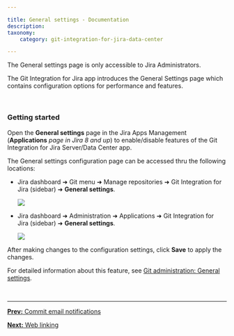 ```yaml
---

title: General settings - Documentation
description:
taxonomy:
    category: git-integration-for-jira-data-center

---
```


The General settings page is only accessible to Jira Administrators.

The Git Integration for Jira app introduces the General Settings page which contains configuration options for performance and features.

&nbsp;

### Getting started

Open the **General settings** page in the Jira Apps Management (**Applications** _page in Jira 8 and up_) to enable/disable features of the Git Integration for Jira Server/Data Center app.

The General settings configuration page can be accessed thru the following locations:

*   Jira dashboard ➜ Git menu ➜ Manage repositories ➜ Git Integration for Jira (sidebar) ➜ **General settings**.

    ![](/wp-content/uploads/gij-jira-serverdc-gen-cfg-entry-point-c.png)

*   Jira dashboard ➜ Administration ➜ Applications ➜ Git Integration for Jira (sidebar) ➜ **General settings**.

    ![](/wp-content/uploads/gij-jira-serverdc-gen-cfg-entry-point-two-c.png)


After making changes to the configuration settings, click **Save** to apply the changes.

For detailed information about this feature, see [Git administration: General settings](/git-integration-for-jira-data-center/general-settings-gij-self-managed).

&nbsp;
* * *

[**Prev:** Commit email notifications](/git-integration-for-jira-data-center/commit-email-notifications-gij-self-managed)

[**Next:** Web linking](/git-integration-for-jira-data-center/web-linking-gij-self-managed)

